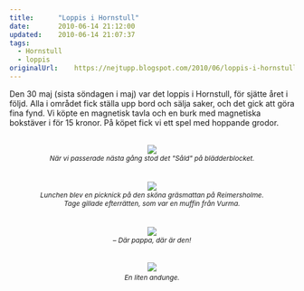 ```yaml
---
title:		"Loppis i Hornstull"
date:		2010-06-14 21:12:00
updated:	2010-06-14 21:07:37
tags: 
  - Hornstull
  - loppis	
originalUrl:	https://nejtupp.blogspot.com/2010/06/loppis-i-hornstull.html
---
```


Den 30 maj (sista söndagen i maj) var det loppis i Hornstull, för sjätte året i följd. Alla i området fick ställa upp bord och sälja saker, och det gick att göra fina fynd. Vi köpte en magnetisk tavla och en burk med magnetiska bokstäver i för 15 kronor. På köpet fick vi ett spel med hoppande grodor.<br><br><div style="text-align: center;"><img src="../../../../img/Loppisdag+i+Hornstull-_MG_0479.jpg"><br></a><span style="font-size:85%;"><span style="font-style: italic;">När vi passerade nästa gång stod det "Såld" på blädderblocket.</span></span><br><br><br><img src="../../../../img/Loppisdag+i+Hornstull-_MG_0443.jpg"><br></a><span style="font-size:85%;"><span style="font-style: italic;">Lunchen blev en picknick på den sköna gräsmattan på Reimersholme.<br>Ta</span></span><span style="font-size:85%;"><span style="font-style: italic;">ge gillade efterrätten, som var en muffin från Vurma.<br></span></span><br><br><img src="../../../../img/Loppisdag+i+Hornstull-_MG_0471.jpg"><br><span style="font-size:85%;"><span style="font-style: italic;">– Där pappa, där är den!<br><br></span></span><br><img src="../../../../img/Loppisdag+i+Hornstull-_MG_0467.jpg"><span style="font-size:85%;"><span style="font-style: italic;"><br>En liten andunge.</span></span><br></div>
<!-- no comments on this post -->